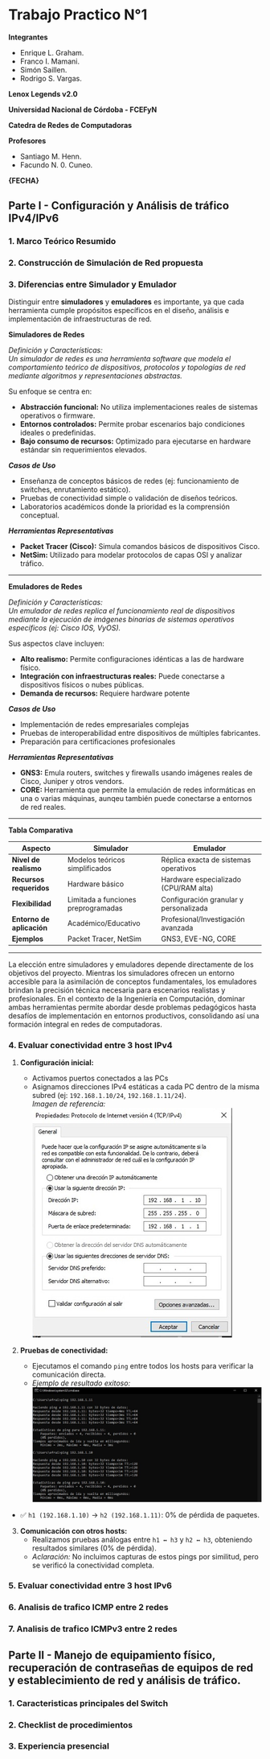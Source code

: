 # Trabajo Practico N°1

**Integrantes**

- Enrique L. Graham.
- Franco I. Mamani.
- Simón Saillen.
- Rodrigo S. Vargas.

**Lenox Legends v2.0**

**Universidad Nacional de Córdoba - FCEFyN**

**Catedra de Redes de Computadoras**

**Profesores**

- Santiago M. Henn.
- Facundo N. 0. Cuneo.

**{FECHA}**

## Parte I - Configuración y Análisis de tráfico IPv4/IPv6

### 1. Marco Teórico Resumido

### 2. Construcción de Simulación de Red propuesta

### 3. Diferencias entre Simulador y Emulador
Distinguir entre **simuladores** y **emuladores** es importante, ya que cada herramienta cumple propósitos específicos en el diseño, análisis e implementación de infraestructuras de red.

**Simuladores de Redes**  

*Definición y Características:*  
_Un simulador de redes es una herramienta software que modela el comportamiento teórico de dispositivos, protocolos y topologías de red mediante algoritmos y representaciones abstractas._

 Su enfoque se centra en:
- **Abstracción funcional:** No utiliza implementaciones reales de sistemas operativos o firmware.  
- **Entornos controlados:** Permite probar escenarios bajo condiciones ideales o predefinidas.  
- **Bajo consumo de recursos:** Optimizado para ejecutarse en hardware estándar sin requerimientos elevados.  

***Casos de Uso***  
- Enseñanza de conceptos básicos de redes (ej: funcionamiento de switches, enrutamiento estático).  
- Pruebas de conectividad simple o validación de diseños teóricos.  
- Laboratorios académicos donde la prioridad es la comprensión conceptual.  

***Herramientas Representativas***  
- **Packet Tracer (Cisco):** Simula comandos básicos de dispositivos Cisco.
- **NetSim:** Utilizado para modelar protocolos de capas OSI y analizar tráfico.

---

**Emuladores de Redes**  

*Definición y Características:*  
_Un emulador de redes replica el funcionamiento real de dispositivos mediante la ejecución de imágenes binarias de sistemas operativos específicos (ej: Cisco IOS, VyOS)._

Sus aspectos clave incluyen:  
- **Alto realismo:** Permite configuraciones idénticas a las de hardware físico.  
- **Integración con infraestructuras reales:** Puede conectarse a dispositivos físicos o nubes públicas.  
- **Demanda de recursos:** Requiere hardware potente

***Casos de Uso***  
- Implementación de redes empresariales complejas 
- Pruebas de interoperabilidad entre dispositivos de múltiples fabricantes.  
- Preparación para certificaciones profesionales 

***Herramientas Representativas***  
- **GNS3:** Emula routers, switches y firewalls usando imágenes reales de Cisco, Juniper y otros vendors.  
- **CORE:** Herramienta que permite la emulación de redes informáticas en una o varias máquinas, aunqeu también puede conectarse a entornos de red reales.

---

**Tabla Comparativa**  

| **Aspecto**               | **Simulador**                          | **Emulador**                          |
|---------------------------|----------------------------------------|----------------------------------------|
| **Nivel de realismo**      | Modelos teóricos simplificados         | Réplica exacta de sistemas operativos  |
| **Recursos requeridos**    | Hardware básico                       | Hardware especializado (CPU/RAM alta)  |
| **Flexibilidad**           | Limitada a funciones preprogramadas   | Configuración granular y personalizada |
| **Entorno de aplicación** | Académico/Educativo                   | Profesional/Investigación avanzada     |
| **Ejemplos**              | Packet Tracer, NetSim                 | GNS3, EVE-NG, CORE                     |

---

La elección entre simuladores y emuladores depende directamente de los objetivos del proyecto. Mientras los simuladores ofrecen un entorno accesible para la asimilación de conceptos fundamentales, los emuladores brindan la precisión técnica necesaria para escenarios realistas y profesionales. En el contexto de la Ingeniería en Computación, dominar ambas herramientas permite abordar desde problemas pedagógicos hasta desafíos de implementación en entornos productivos, consolidando así una formación integral en redes de computadoras.  

### 4. Evaluar conectividad entre 3 host IPv4
1. **Configuración inicial:**
   - Activamos puertos conectados a las PCs  
   - Asignamos direcciones IPv4 estáticas a cada PC dentro de la misma subred (ej: `192.168.1.10/24`, `192.168.1.11/24`).  
*Imagen de referencia:*  
![Configuracion Manual de IP](Imagenes/AsignacionManualIP.jpg)

3. **Pruebas de conectividad:** 
   - Ejecutamos el comando `ping` entre todos los hosts para verificar la comunicación directa.
   - *Ejemplo de resultado exitoso:* 
![Pruebas de ping](Imagenes/Ping-entre-2-hosts.jpg) 
- ✅ `h1 (192.168.1.10)` → `h2 (192.168.1.11)`: 0% de pérdida de paquetes.

3. **Comunicación con otros hosts:**  
   - Realizamos pruebas análogas entre `h1 ↔ h3` y `h2 ↔ h3`, obteniendo resultados similares (0% de pérdida).  
   - *Aclaración:* No incluimos capturas de estos pings por similitud, pero se verificó la conectividad completa.  

### 5. Evaluar conectividad entre 3 host IPv6

### 6. Analisis de trafico ICMP entre 2 redes

### 7. Analisis de trafico ICMPv3 entre 2 redes

## Parte II - Manejo de equipamiento físico, recuperación de contraseñas de equipos de red y establecimiento de red y análisis de tráfico.

### 1. Caracteristicas principales del Switch

### 2. Checklist de procedimientos

### 3. Experiencia presencial
